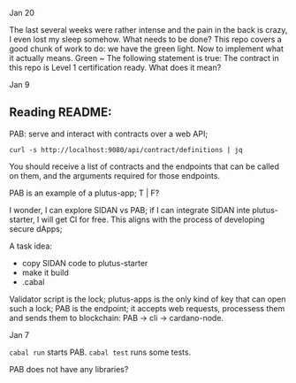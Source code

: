 Jan 20

The last several weeks were rather intense and the pain in the back is crazy, I even lost my sleep somehow.
What needs to be done?
This repo covers a good chunk of work to do: we have the green light.
Now to implement what it actually means.
Green ~ The following statement is true:
The contract in this repo is Level 1 certification ready. 
What does it mean? 

Jan 9

## Reading README:
PAB: serve and interact with contracts over a web API;

`curl -s http://localhost:9080/api/contract/definitions | jq`

You should receive a list of contracts and the endpoints that can be called on them, and the arguments required for those endpoints.

PAB is an example of a plutus-app; T | F?

I wonder, I can explore SIDAN vs PAB; if I can integrate SIDAN inte plutus-starter, I will get CI for free.
This aligns with the process of developing secure dApps;

A task idea:
- copy SIDAN code to plutus-starter
- make it build
- .cabal

Validator script is the lock; plutus-apps is the only kind of key that can open such a lock;
PAB is the endpoint; it accepts web requests, processess them and sends them to blockchain: PAB -> cli -> cardano-node.

Jan 7

`cabal run` starts PAB.
`cabal test` runs some tests. 

PAB does not have any libraries?

